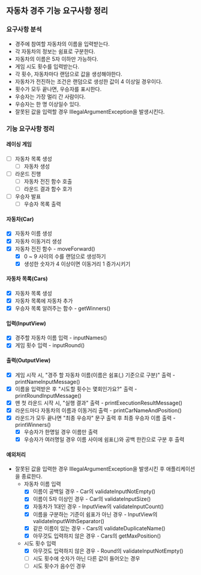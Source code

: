 ## 자동차 경주 기능 요구사항 정리
### 요구사항 분석
- 경주에 참여할 자동차의 이름을 입력받는다.
- 각 자동차의 정보는 쉼표로 구분한다.
- 자동차의 이름은 5자 이하만 가능하다.
- 게임 시도 횟수를 입력받는다.
- 각 횟수, 자동차마다 랜덤으로 값을 생성해야한다.
- 자동차가 전진하는 조건은 랜덤으로 생성한 값이 4 이상일 경우이다.
- 횟수가 모두 끝나면, 우승자를 표시한다.
- 우승자는 가장 멀리 간 사람이다.
- 우승자는 한 명 이상일수 있다.
- 잘못된 값을 입력할 경우 IllegalArgumentException을 발생시킨다.

### 기능 요구사항 정리
#### 레이싱 게임
- [ ] 자동차 목록 생성
  - [ ] 자동차 생성
- [ ] 라운드 진행
  - [ ] 자동차 전진 함수 호출
  - [ ] 라운드 결과 함수 호가
- [ ] 우승자 발표
  - [ ] 우승자 목록 출력
#### 자동차(Car)
- [x] 자동차 이름 생성
- [x] 자동차 이동거리 생성
- [x] 자동차 전진 함수 - moveForward()
  - [x] 0 ~ 9 사이의 수를 랜덤으로 생성하기
  - [x] 생성한 숫자가 4 이상이면 이동거리 1 증가시키기
#### 자동차 목록(Cars)
- [x] 자동차 목록 생성
- [x] 자동차 목록에 자동차 추가
- [x] 우승자 목록 알려주는 함수 - getWinners()
#### 입력(InputView)
- [x] 경주할 자동차 이름 입력 - inputNames()
- [x] 게임 횟수 입력 - inputRound()
#### 출력(OutputView)
- [x] 게임 시작 시, "경주 할 자동차 이름(이름은 쉼표(,) 기준으로 구분)" 출력 - printNameInputMessage()
- [x] 이름을 입력받은 후 "시도할 횟수는 몇회인가요?" 출력 - printRoundInputMessage()
- [x] 맨 첫 라운드 시작 시, "실행 결과" 출력 - printExecutionResultMessage()
- [x] 라운드마다 자동차의 이름과 이동거리 출력 - printCarNameAndPosition()
- [x] 라운드가 모두 끝나면 "최종 우승자" 문구 출력 후 최종 우승자 이름 출력 - printWinners()
  - [x] 우승자가 한명일 경우 이름만 출력
  - [x] 우승자가 여러명일 경우 이름 사이에 쉼표(,)와 공백 한칸으로 구분 후 출력
#### 예외처리
- 잘못된 값을 입력한 경우 IllegalArgumentException을 발생시킨 후 애플리케이션을 종료한다.
  - 자동차 이름 입력
    - [x] 이름이 공백일 경우 - Car의 validateInputNotEmpty()
    - [x] 이름이 5자 이상인 경우 - Car의 validateInputSize()
    - [x] 자동차가 1대인 경우 - InputView의 validateInputCount()
    - [x] 이름을 구분하는 기준이 쉼표가 아닌 경우 - InputView의 validateInputWithSeparator()
    - [x] 같은 이름이 있는 경우 - Cars의 validateDuplicateName()
    - [x] 아무것도 입력하지 않은 경우 - Cars의 getMaxPosition()
  - 시도 횟수 입력
    - [x] 아무것도 입력하지 않은 경우 - Round의 validateInputNotEmpty()
    - [ ] 시도 횟수에 숫자가 아닌 다른 값이 들어오는 경우
    - [ ] 시도 횟수가 음수인 경우